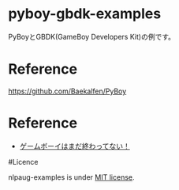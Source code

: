 # pyboy-gbdk-examples
PyBoyとGBDK(GameBoy Developers Kit)の例です。



# Reference
https://github.com/Baekalfen/PyBoy

# Reference
* [ゲームボーイはまだ終わってない！](http://boy.game-pc7.com/)

#Licence

nlpaug-examples is under [MIT license](LICENSE).
